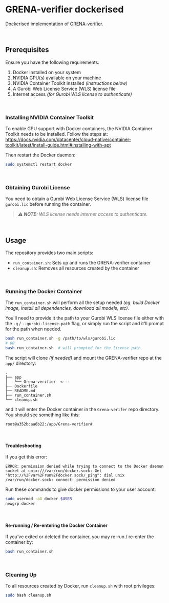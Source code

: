 # GRENA-verifier dockerised

Dockerised implementation of [GRENA-verifier](https://github.com/Grena-verifier/Grena-verifier).

<br>

## Prerequisites

Ensure you have the following requirements:

1. Docker installed on your system
1. NVIDIA GPU(s) available on your machine
1. NVIDIA Container Toolkit installed _(instructions below)_
1. A Gurobi Web License Service (WLS) license file
1. Internet access _(for Gurobi WLS license to authenticate)_

<br>

### Installing NVIDIA Container Toolkit

To enable GPU support with Docker containers, the NVIDIA Container Toolkit needs to be installed. Follow the steps at: https://docs.nvidia.com/datacenter/cloud-native/container-toolkit/latest/install-guide.html#installing-with-apt

Then restart the Docker daemon:

```bash
sudo systemctl restart docker
```

<br>

### Obtaining Gurobi License

You need to obtain a Gurobi Web License Service (WLS) license file `gurobi.lic` before running the container.

> _**:warning: NOTE:** WLS license needs internet access to authenticate._

<br>

## Usage

The repository provides two main scripts:

-   `run_container.sh`: Sets up and runs the GRENA-verifier container
-   `cleanup.sh`: Removes all resources created by the container

<br>

### Running the Docker Container

The `run_container.sh` will perform all the setup needed _(eg. build Docker image, install all dependencies, download all models, etc)_.

You'll need to provide it the path to your Gurobi WLS license file either with the `-g` / `--gurobi-license-path` flag, or simply run the script and it'll prompt for the path when needed.

```bash
bash run_container.sh -g /path/to/wls/gurobi.lic
# OR
bash run_container.sh  # will prompted for the license path
```

The script will clone _(if needed)_ and mount the GRENA-verifier repo at the `app/` directory:

```
.
├── app
│   └── Grena-verifier  <---
├── Dockerfile
├── README.md
├── run_container.sh
└── cleanup.sh
```

and it will enter the Docker container in the `Grena-verifer` repo directory. You should see something like this:

```
root@a352bcaa6b22:/app/Grena-verifier#
```

<br>

#### Troubleshooting

If you get this error:

```
ERROR: permission denied while trying to connect to the Docker daemon socket at unix:///var/run/docker.sock: Get "http://%2Fvar%2Frun%2Fdocker.sock/_ping": dial unix /var/run/docker.sock: connect: permission denied
```

Run these commands to give docker permissions to your user account:

```bash
sudo usermod -aG docker $USER
newgrp docker
```

<br>

#### Re-running / Re-entering the Docker Container

If you've exited or deleted the container, you may re-run / re-enter the container by:

```bash
bash run_container.sh
```

<br>

### Cleaning Up

To all resources created by Docker, run `cleanup.sh` with root privileges:

```bash
sudo bash cleanup.sh
```
